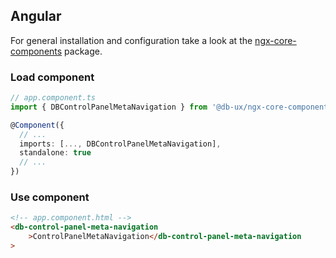 ## Angular

For general installation and configuration take a look at the [ngx-core-components](https://www.npmjs.com/package/@db-ux/ngx-core-components) package.

### Load component

```ts app.component.ts
// app.component.ts
import { DBControlPanelMetaNavigation } from '@db-ux/ngx-core-components';

@Component({
  // ...
  imports: [..., DBControlPanelMetaNavigation],
  standalone: true
  // ...
})
```

### Use component

```html app.component.html
<!-- app.component.html -->
<db-control-panel-meta-navigation
	>ControlPanelMetaNavigation</db-control-panel-meta-navigation
>
```
